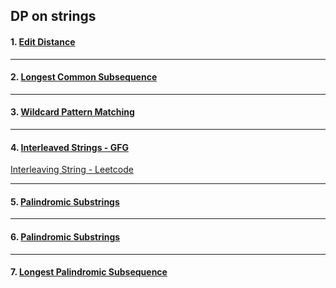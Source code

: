 ## DP on strings

#### 1. [ Edit Distance ](https://www.spoj.com/problems/EDIST/)

---

#### 2. [ Longest Common Subsequence ](https://www.spoj.com/problems/LCS0/)

---

#### 3. [ Wildcard Pattern Matching ](https://www.geeksforgeeks.org/problems/wildcard-pattern-matching/1)

---

#### 4. [ Interleaved Strings - GFG ](https://practice.geeksforgeeks.org/problems-preview/interleaved-strings/1)

[ Interleaving String - Leetcode](https://leetcode.com/problems/interleaving-string/description/)

---

#### 5. [ Palindromic Substrings ](https://leetcode.com/problems/palindromic-substrings/description/)

---

#### 6. [ Palindromic Substrings ](https://leetcode.com/problems/palindromic-substrings/description/)

---

#### 7. [ Longest Palindromic Subsequence ](https://leetcode.com/problems/longest-palindromic-subsequence/)
